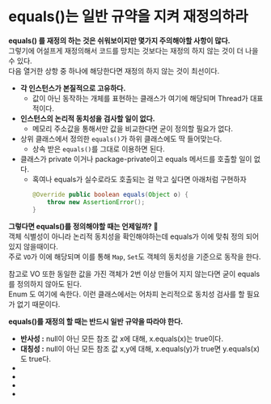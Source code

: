 equals()는 일반 규약을 지켜 재정의하라
==============================
**equals() 를 재정의 하는 것은 쉬워보이지만 몇가지 주의해야할 사항이 많다.**      
그렇기에 어설프게 재정의해서 코드를 망치는 것보다는 재정의 하지 않는 것이 더 나을 수 있다.   
다음 열거한 상항 중 하나에 해당한다면 재정의 하지 않는 것이 최선이다.   
   
* **각 인스턴스가 본질적으로 고유하다.**  
  * 값이 아닌 동작하는 개체를 표현하는 클래스가 여기에 해당되며 Thread가 대표적이다.      
* **인스턴스의 논리적 동치성을 검사할 일이 없다.**
  * 메모리 주소값을 통해서만 값을 비교한다면 굳이 정의할 필요가 없다.  
* 상위 클래스에서 정의한 `equals()`가 하위 클래스에도 딱 들어맞는다.   
  * 상속 받은 `equals()`를 그대로 이용하면 된다.  
* 클래스가 private 이거나 package-private이고 equals 메서드를 호출할 일이 없다.    
  * 혹여나 equals가 실수로라도 호출되는 걸 막고 싶다면 아래처럼 구현하자   
    ```java
    @Override public boolean equals(Object o) {
        throw new AssertionError();
    }
    ```

**그렇다면 equals()를 정의해야할 때는 언제일까? 🤔**     
객체 식별성이 아니라 논리적 동치성을 확인해야하는데 equals가 이에 맞춰 정의 되어있지 않을때이다.          
주로 `VO`가 이에 해당되며 이를 통해 `Map`, `Set`도 객체의 동치성을 기준으로 동작을 한다.        
 
참고로 VO 또한 동일한 값을 가진 객체가 2번 이상 만들어 지지 않는다면 굳이 equals를 정의하지 않아도 된다.         
Enum 도 여기에 속한다. 이런 클래스에서는 어차피 논리적으로 동치성 검사를 할 필요가 없기 때문이다.           
    
**equals()를 재정의 할 때는 반드시 일반 규약을 따라야 한다.**   
* **반사성 :** null이 아닌 모든 참조 값 x에 대해, x.equals(x)는 true이다.   
* **대칭성 :** null이 아닌 모든 참조 값 x,y에 대해, x.equals(y)가 true면 y.equals(x)도 true다.   
*
*
*
*





